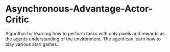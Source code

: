 # Asynchronous-Advantage-Actor-Critic
Algorithm for learning how to perform tasks with only pixels and rewards as the agents understanding of the environment. The agent can learn how to play various atari games.
